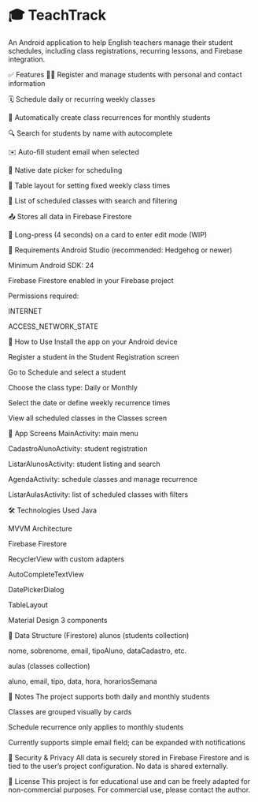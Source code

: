# 🎓 TeachTrack

An Android application to help English teachers manage their student schedules, including class registrations, recurring lessons, and Firebase integration.

✅ Features
🧑‍🏫 Register and manage students with personal and contact information

🗓️ Schedule daily or recurring weekly classes

🔁 Automatically create class recurrences for monthly students

🔍 Search for students by name with autocomplete

✉️ Auto-fill student email when selected

📅 Native date picker for scheduling

🧮 Table layout for setting fixed weekly class times

🧾 List of scheduled classes with search and filtering

📤 Stores all data in Firebase Firestore

🧠 Long-press (4 seconds) on a card to enter edit mode (WIP)

🧪 Requirements
Android Studio (recommended: Hedgehog or newer)

Minimum Android SDK: 24

Firebase Firestore enabled in your Firebase project

Permissions required:

INTERNET

ACCESS_NETWORK_STATE

🚀 How to Use
Install the app on your Android device

Register a student in the Student Registration screen

Go to Schedule and select a student

Choose the class type: Daily or Monthly

Select the date or define weekly recurrence times

View all scheduled classes in the Classes screen

🧱 App Screens
MainActivity: main menu

CadastroAlunoActivity: student registration

ListarAlunosActivity: student listing and search

AgendaActivity: schedule classes and manage recurrence

ListarAulasActivity: list of scheduled classes with filters

🛠️ Technologies Used
Java

MVVM Architecture

Firebase Firestore

RecyclerView with custom adapters

AutoCompleteTextView

DatePickerDialog

TableLayout

Material Design 3 components

📁 Data Structure (Firestore)
alunos (students collection)

nome, sobrenome, email, tipoAluno, dataCadastro, etc.

aulas (classes collection)

aluno, email, tipo, data, hora, horariosSemana

📌 Notes
The project supports both daily and monthly students

Classes are grouped visually by cards

Schedule recurrence only applies to monthly students

Currently supports simple email field; can be expanded with notifications

🔐 Security & Privacy
All data is securely stored in Firebase Firestore and is tied to the user’s project configuration. No data is shared externally.

📄 License
This project is for educational use and can be freely adapted for non-commercial purposes. For commercial use, please contact the author.



